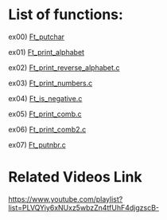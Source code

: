 # List of functions:

ex00) [Ft_putchar](./ex00/ft_putchar.c)

ex01) [Ft_print_alphabet](./ex01/ft_print_alphabet.c)

ex02) [Ft_print_reverse_alphabet.c](./ex02/ft_print_reverse_alphabet.c)

ex03) [Ft_print_numbers.c](./ex03/ft_print_numbers.c)

ex04) [Ft_is_negative.c](./ex04/ft_is_negative.c)

ex05) [Ft_print_comb.c](./ex05/ft_print_comb.c)

ex06) [Ft_print_comb2.c](./ex06/ft_print_comb2.c)

ex07) [Ft_putnbr.c](./ex07/ft_putnbr.c)


# Related Videos Link
https://www.youtube.com/playlist?list=PLVQYiy6xNUxz5wbzZn4tfUhF4djgzscB-
